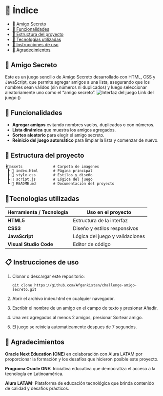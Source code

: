 # 📑 Índice
- [🎁 Amigo Secreto](#-amigo-secreto)
- [📃 Funcionalidades](#-funcionalidades)
- [📂 Estructura del proyecto](#-estructura-del-proyecto)
- [🔧 Tecnologias utilizadas](#tecnologias-utilizadas)
- [📖 Instrucciones de uso](#-instrucciones-de-uso)
- [🌟 Agradecimientos](#-agradecimientos)

## 🎁 Amigo Secreto
Este es un juego sencillo de Amigo Secreto desarrollado con HTML, CSS y JavaScript, que permite agregar amigos a una lista, asegurando que los nombres sean válidos (sin números ni duplicados) y luego seleccionar aleatoriamente uno como el “amigo secreto”.
![Interfaz del juego](./images/interfaz.png)
Link del juego:()

## 📃 Funcionalidades
- **Agregar amigos** evitando nombres vacíos, duplicados o con números.
- **Lista dinámica** que muestra los amigos agregados.
- **Sorteo aleatorio** para elegir el amigo secreto.
- **Reinicio del juego automático** para limpiar la lista y comenzar de nuevo.

## 📂 Estructura del proyecto

```
┣📂assets              # Carpeta de imagenes 
 ┣ 📜 index.html       # Página principal
 ┣ 📜 style.css        # Estilos y diseño
 ┣ 📜 script.js        # Lógica del juego
 ┗ 📜 README.md        # Documentación del proyecto
```

## 🔧Tecnologias utilizadas

| Herramienta / Tecnología | Uso en el proyecto |
|--------------------------|--------------------|
| **HTML5**                | Estructura de la interfaz |
| **CSS3**                 | Diseño y estilos responsivos |
| **JavaScript**           | Lógica del juego y validaciones |
| **Visual Studio Code**   | Editor de código |

## 📋 Instrucciones de uso

1. Clonar o descargar este repositorio:
     ```
   git clone https://github.com/Afgankistan/challenge-amigo-secreto.git
    ```
2. Abrir el archivo index.html en cualquier navegador.

3. Escribir el nombre de un amigo en el campo de texto y presionar Añadir.

4. Una vez agregados al menos 2 amigos, presionar Sortear amigo.

5. El juego se reinicia automaticamente despues de 7 segundos.

## 🌟 Agradecimientos
**Oracle Next Education (ONE)** en colaboración con Alura LATAM por proporcionar la formación y los desafíos que hicieron posible este proyecto.

**Programa Oracle ONE:** Iniciativa educativa que democratiza el acceso a la tecnología en Latinoamérica.

**Alura LATAM:** Plataforma de educación tecnológica que brinda contenido de calidad y desafíos prácticos.
